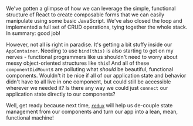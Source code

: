 We've gotten a glimpse of how we can leverage the simple, functional structure of React to create composable forms that we can easily manipulate using some basic JavaScript. We've also closed the loop and implemented a full set of CRUD operations, tying together the whole stack. In summary: good job!

However, not all is right in paradise. It's getting a bit stuffy inside our `AppContainer`. Needing to use `bind(this)` is also starting to get on my nerves - functional programmers like us shouldn't need to worry about messy object-oriented structures like `this`! And all of these `componentDidMount`s are polluting what *should* be beautiful, functional components. Wouldn't it be nice if all of our application state and behavior didn't have to all live in one component, but could still be accessible wherever we needed it? Is there any way we could just `connect` our application state directly to our components?

Well, get ready because next time, [`redux`](http://redux.js.org/docs/introduction/) will help us de-couple state management from our components and turn our app into a lean, mean, functional machine!